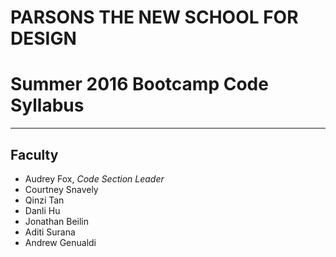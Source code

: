 # PARSONS THE NEW SCHOOL FOR DESIGN
# Summer 2016 Bootcamp Code Syllabus
-------------------------------------------------------------------

## Faculty

* Audrey Fox, *Code Section Leader* 
* Courtney Snavely
* Qinzi Tan 
* Danli Hu 
* Jonathan Beilin 
* Aditi Surana 
* Andrew Genualdi


